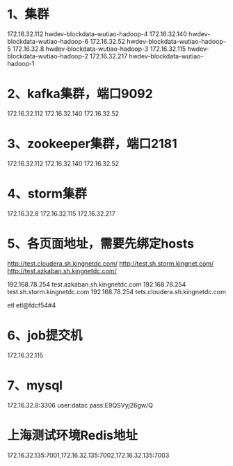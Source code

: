 # 1、集群

172.16.32.112 hwdev-blockdata-wutiao-hadoop-4
172.16.32.140 hwdev-blockdata-wutiao-hadoop-6
172.16.32.52 hwdev-blockdata-wutiao-hadoop-5
172.16.32.8 hwdev-blockdata-wutiao-hadoop-3
172.16.32.115 hwdev-blockdata-wutiao-hadoop-2
172.16.32.217 hwdev-blockdata-wutiao-hadoop-1



# 2、kafka集群，端口9092

172.16.32.112
172.16.32.140
172.16.32.52



# 3、zookeeper集群，端口2181

172.16.32.112
172.16.32.140
172.16.32.52



# 4、storm集群

172.16.32.8 
172.16.32.115
172.16.32.217



# 5、各页面地址，需要先绑定hosts 

http://test.cloudera.sh.kingnetdc.com/
http://test.sh.storm.kingnet.com/
http://test.azkaban.sh.kingnetdc.com/

192.168.78.254 test.azkaban.sh.kingnetdc.com
192.168.78.254 test.sh.storm.kingnetdc.com
192.168.78.254 tets.cloudera.sh.kingnetdc.com


etl  etl@fdcf54#4


# 6、job提交机

172.16.32.115



# 7、mysql

172.16.32.8:3306
user:datac
pass:E9QSVyj26gw/Q


# 上海测试环境Redis地址  
172.16.32.135:7001,172.16.32.135:7002,172.16.32.135:7003